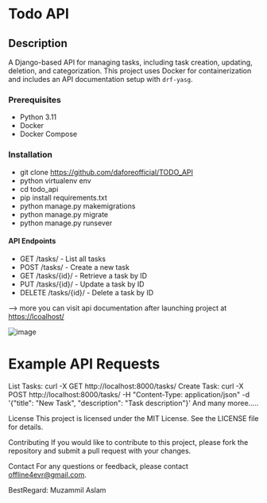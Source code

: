 # Todo API

## Description
A Django-based API for managing tasks, including task creation, updating, deletion, and categorization. This project uses Docker for containerization and includes an API documentation setup with `drf-yasg`. 

### Prerequisites

- Python 3.11
- Docker
- Docker Compose

### Installation
   - git clone https://github.com/daforeofficial/TODO_API
   - python virtualenv env
   - cd todo_api
   - pip install requirements.txt
   - python manage.py makemigrations
   - python manage.py migrate
   - python manage.py runsever

#### API Endpoints

- GET /tasks/ - List all tasks
- POST /tasks/ - Create a new task
- GET /tasks/{id}/ - Retrieve a task by ID
- PUT /tasks/{id}/ - Update a task by ID
- DELETE /tasks/{id}/ - Delete a task by ID

--> more you can visit api documentation after launching project at [https://lcoalhost/](http://localhost:8000/swagger/)

![image](https://github.com/user-attachments/assets/730ddd6f-9784-4f94-9075-88b15334b7c8)

# Example API Requests
List Tasks: curl -X GET http://localhost:8000/tasks/
Create Task: curl -X POST http://localhost:8000/tasks/ -H "Content-Type: application/json" -d '{"title": "New Task", "description": "Task description"}'
And many moree.....

License
This project is licensed under the MIT License. See the LICENSE file for details.

Contributing
If you would like to contribute to this project, please fork the repository and submit a pull request with your changes.

Contact
For any questions or feedback, please contact offline4evr@gmail.com.

BestRegard: Muzammil Aslam
